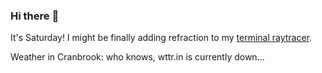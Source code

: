 ### Hi there :wave:

It's Saturday! I might be finally adding refraction to my [terminal raytracer](https://github.com/bewuethr/bash-raytracer).

Weather in Cranbrook: who knows, wttr.in is currently down...
